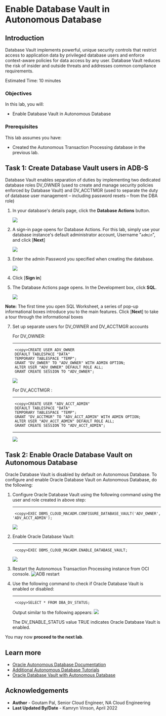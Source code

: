 # Enable Database Vault in Autonomous Database

## Introduction

Database Vault implements powerful, unique security controls that restrict access to application data by privileged database users and enforce context-aware policies for data access by any user. Database Vault reduces the risk of insider and outside threats and addresses common compliance requirements.

Estimated Time: 10 minutes

### Objectives

In this lab, you will:

-   Enable Database Vault in Autonomous Database

### Prerequisites

This lab assumes you have:

- Created the Autonomous Transaction Processing database in the previous lab.


## Task 1: Create Database Vault users in ADB-S

Database Vault enables separation of duties by implementing two dedicated database roles DV\_OWNER (used to create and manage security policies enforced by Database Vault) and DV\_ACCTMGR (used to separate the duty of database user management – including password resets – from the DBA role)

1. In your database's details page, click the **Database Actions** button.

    ![](./images/adb-set_010.png " ")


3. A sign-in page opens for Database Actions. For this lab, simply use your database instance's default administrator account, Username "*`admin`*", and click [**Next**]

    ![](./images/adb-set_012.png " ")

4. Enter the admin Password you specified when creating the database.

    ![](./images/adb-set_013.png " ")

5. Click [**Sign in**]
 
6. The Database Actions page opens. In the Development box, click **SQL**.

    ![](./images/adb-set_014.png " ")

  **Note:** The first time you open SQL Worksheet, a series of pop-up informational boxes introduce you to the main features. Click [**Next**] to take a tour through the informational boxes


7. Set up separate users for DV\_OWNER and DV\_ACCTMGR accounts

    For DV_OWNER:

    ---

        
        <copy>CREATE USER ADV_OWNER
        DEFAULT TABLESPACE "DATA"
        TEMPORARY TABLESPACE "TEMP";
        GRANT "DV_OWNER" TO "ADV_OWNER" WITH ADMIN OPTION;
        ALTER USER "ADV_OWNER" DEFAULT ROLE ALL; 
        GRANT CREATE SESSION TO "ADV_OWNER";

    ![](./images/adv-owner.png " ")

    For DV_ACCTMGR :

    ---


        <copy>CREATE USER "ADV_ACCT_ADMIN"
        DEFAULT TABLESPACE "DATA"
        TEMPORARY TABLESPACE "TEMP";
        GRANT "DV_ACCTMGR" TO "ADV_ACCT_ADMIN" WITH ADMIN OPTION;
        ALTER USER "ADV_ACCT_ADMIN" DEFAULT ROLE ALL;
        GRANT CREATE SESSION TO "ADV_ACCT_ADMIN";

    ---

    ![](./images/adv-acct-admin.png " ")

## Task 2: Enable Oracle Database Vault on Autonomous Database

Oracle Database Vault is disabled by default on Autonomous Database. To configure and enable Oracle Database Vault on Autonomous Database, do the following:


1. Configure Oracle Database Vault using the following command using the user and role created in above step:



    ---
        <copy>EXEC DBMS_CLOUD_MACADM.CONFIGURE_DATABASE_VAULT('ADV_OWNER', 'ADV_ACCT_ADMIN');

    ![](./images/configure-dv.png " ")

2. Enable Oracle Database Vault:


    ---
        <copy>EXEC DBMS_CLOUD_MACADM.ENABLE_DATABASE_VAULT;

    ![](./images/enable-dv.png " ")

3. Restart the Autonomous Transaction Processing instance from OCI console.
![ADB restart](./images/adb-restart.png " ")
4. Use the following command to check if Oracle Database Vault is enabled or disabled:

    ---

        <copy>SELECT * FROM DBA_DV_STATUS;


    Output similar to the following appears:
    ![](./images/output-dv.png " ")

    The DV\_ENABLE\_STATUS value TRUE indicates Oracle Database Vault is enabled.

You may now **proceed to the next lab**.

## Learn more

* [Oracle Autonomous Database Documentation](https://docs.oracle.com/en/cloud/paas/autonomous-data-warehouse-cloud/index.html)
* [Additional Autonomous Database Tutorials](https://docs.oracle.com/en/cloud/paas/autonomous-data-warehouse-cloud/tutorials.html)
* [Oracle Database Vault with Autonomous Database](https://docs.oracle.com/en/cloud/paas/autonomous-database/adbsa/autonomous-database-vault.html#GUID-70F233AF-458F-44B7-9418-F9AF70CFDD15)


## Acknowledgements
* **Author** - Goutam Pal, Senior Cloud Engineer, NA Cloud Engineering
* **Last Updated By/Date** - Kamryn Vinson, April 2022
